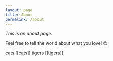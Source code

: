 ```yaml
---
layout: page
title: About
permalink: /about
---
```


*This is an about page.*

Feel free to tell the world about what you love! 😍

cats [[cats]]
tigers [[tigers]]

